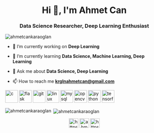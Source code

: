 <h1 align="center">Hi 👋, I'm Ahmet Can</h1>
<h3 align="center">Data Science Researcher, Deep Learning Enthusiast</h3>

<p align="left"> <img src="https://komarev.com/ghpvc/?username=ahmetcankaraoglan" alt="ahmetcankaraoglan" /> </p>

- 🔭 I’m currently working on **Deep Learning**

- 🌱 I’m currently learning **Data Science, Machine Learning, Deep Learning**

- 💬 Ask me about **Data Science, Deep Learning**

- 📫 How to reach me **krglnahmetcan@gmail.com**

<p align="left"><img src="https://devicons.github.io/devicon/devicon.git/icons/c/c-original.svg" alt="c" width="40" height="40"/> <img src="https://www.vectorlogo.zone/logos/pocoo_flask/pocoo_flask-icon.svg" alt="flask" width="40" height="40"/> <img src="https://www.vectorlogo.zone/logos/git-scm/git-scm-icon.svg" alt="git" width="40" height="40"/> <img src="https://devicons.github.io/devicon/devicon.git/icons/linux/linux-original.svg" alt="linux" width="40" height="40"/> <img src="https://devicons.github.io/devicon/devicon.git/icons/mysql/mysql-original-wordmark.svg" alt="mysql" width="40" height="40"/> <img src="https://www.vectorlogo.zone/logos/opencv/opencv-icon.svg" alt="opencv" width="40" height="40"/> <img src="https://devicons.github.io/devicon/devicon.git/icons/python/python-original.svg" alt="python" width="40" height="40"/> <img src="https://www.vectorlogo.zone/logos/tensorflow/tensorflow-icon.svg" alt="tensorflow" width="40" height="40"/></p>

<p><img align="left" src="https://github-readme-stats.vercel.app/api/top-langs/?username=ahmetcankaraoglan&layout=compact&hide=html" alt="ahmetcankaraoglan" /></p>

<p>&nbsp;<img align="center" src="https://github-readme-stats.vercel.app/api?username=ahmetcankaraoglan&show_icons=true" alt="ahmetcankaraoglan" /></p>

<p align="center">
<a href="AhmetCanKaraol" target="blank"><img align="center" src="https://cdn.jsdelivr.net/npm/simple-icons@3.0.1/icons/twitter.svg" alt="https://twitter.com/ahmetcankaraol" height="30" width="30" /></a>
<a href="https://kaggle.com/ahmetcankaraolan" target="blank"><img align="center" src="https://cdn.jsdelivr.net/npm/simple-icons@3.0.1/icons/kaggle.svg" alt="ahmetcankaraolan" height="30" width="30" /></a>
<a href="https://medium.com/@krglnahmetcan" target="blank"><img align="center" src="https://cdn.jsdelivr.net/npm/simple-icons@3.0.1/icons/medium.svg" alt="https://medium.com/@krglnahmetcan" height="30" width="30" /></a>
</p>

